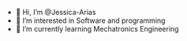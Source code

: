 - 👋 Hi, I’m @Jessica-Arias
- 👀 I’m interested in Software and programming
- 🌱 I’m currently learning Mechatronics Engineering

<!---
Jessica-Arias/Jessica-Arias is a ✨ special ✨ repository because its `README.md` (this file) appears on your GitHub profile.
You can click the Preview link to take a look at your changes.
--->
